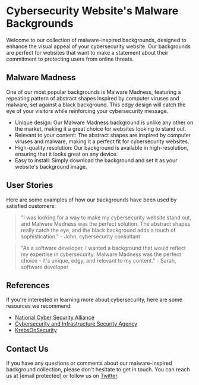 <!--font:Inter-->

# Cybersecurity Website's Malware Backgrounds

Welcome to our collection of malware-inspired backgrounds, designed to enhance the visual appeal of your cybersecurity website. Our backgrounds are perfect for websites that want to make a statement about their commitment to protecting users from online threats.

## Malware Madness

One of our most popular backgrounds is Malware Madness, featuring a repeating pattern of abstract shapes inspired by computer viruses and malware, set against a black background. This edgy design will catch the eye of your visitors while reinforcing your cybersecurity message.

- Unique design: Our Malware Madness background is unlike any other on the market, making it a great choice for websites looking to stand out.
- Relevant to your content: The abstract shapes are inspired by computer viruses and malware, making it a perfect fit for cybersecurity websites.
- High-quality resolution: Our background is available in high-resolution, ensuring that it looks great on any device.
- Easy to install: Simply download the background and set it as your website's background image.

## User Stories

Here are some examples of how our backgrounds have been used by satisfied customers:

> "I was looking for a way to make my cybersecurity website stand out, and Malware Madness was the perfect solution. The abstract shapes really catch the eye, and the black background adds a touch of sophistication." - John, cybersecurity consultant

> "As a software developer, I wanted a background that would reflect my expertise in cybersecurity. Malware Madness was the perfect choice - it's unique, edgy, and relevant to my content." - Sarah, software developer

## References

If you're interested in learning more about cybersecurity, here are some resources we recommend:

- [National Cyber Security Alliance](#)
- [Cybersecurity and Infrastructure Security Agency](#)
- [KrebsOnSecurity](#)

## Contact Us

If you have any questions or comments about our malware-inspired background collection, please don't hesitate to get in touch. You can reach us at [email protected] or follow us on [Twitter](#).

<!--

Write me content for website with wallpaper which alt text is:

"A wallpaper with a repeating pattern of abstract shapes inspired by computer viruses and malware, set against a black background."

The name/title of the page should not be 1:1 copy of the alt text but rather a real content of the website which is using this wallpaper.

- Use markdown format 
- Start with heading
- Heading should be short and concise
- The content should look like a real website 
- The website should not be about the wallpaper, wallpaper is just a related background
- Heading should be contain work "wallpaper" or "background"
- Include real sections like references, contact, user stories, etc. use things relevant to the page purpose.
- Feel free to use structure like headings, bullets, numbering, blockquotes, paragraphs, horizontal lines, etc.
- You can use formatting like bold or _italic_
- You can include UTF-8 emojis
- Links should be only #hash anchors (and you can refer to the document itself)
- Do not include images


---


# Malware Madness: A Bold Background for Your Cybersecurity Website

Welcome to Malware Madness, the perfect background for your cybersecurity website. Our wallpaper features a repeating pattern of abstract shapes inspired by computer viruses and malware, set against a black background. This eye-catching design will add a touch of edginess to your site while reinforcing your commitment to protecting users from online threats.

## Why Choose Malware Madness?

- Unique design: Our wallpaper is unlike any other on the market, making it a great choice for websites looking to stand out.
- Relevant to your content: The abstract shapes are inspired by computer viruses and malware, making it a perfect fit for cybersecurity websites.
- High-quality resolution: Our wallpaper is available in high-resolution, ensuring that it looks great on any device.
- Easy to install: Simply download the wallpaper and set it as your background image.

## User Stories

Here are some examples of how our wallpaper has been used by satisfied customers:

> "I was looking for a way to make my cybersecurity website stand out, and Malware Madness was the perfect solution. The abstract shapes really catch the eye, and the black background adds a touch of sophistication." - John, cybersecurity consultant

> "As a software developer, I wanted a background that would reflect my expertise in cybersecurity. Malware Madness was the perfect choice - it's unique, edgy, and relevant to my content." - Sarah, software developer

## References

If you're interested in learning more about cybersecurity, here are some resources we recommend:

- [National Cyber Security Alliance](#)
- [Cybersecurity and Infrastructure Security Agency](#)
- [KrebsOnSecurity](#)

## Contact Us

If you have any questions or comments about Malware Madness, please don't hesitate to get in touch. You can reach us at [email protected] or follow us on [Twitter](#).


---


Heading is too long, rewrite whole content.


---


# Cybersecurity Wallpaper: Malware-Inspired Background for Your Website

Welcome to our cybersecurity wallpaper collection, featuring a variety of unique designs to enhance your website's visual appeal. Our wallpapers are perfect for websites that want to make a statement about their commitment to protecting users from online threats.

## Malware Madness

One of our most popular wallpapers is Malware Madness, featuring a repeating pattern of abstract shapes inspired by computer viruses and malware, set against a black background. This edgy design will catch the eye of your visitors while reinforcing your cybersecurity message.

- Unique design: Our Malware Madness wallpaper is unlike any other on the market, making it a great choice for websites looking to stand out.
- Relevant to your content: The abstract shapes are inspired by computer viruses and malware, making it a perfect fit for cybersecurity websites.
- High-quality resolution: Our wallpaper is available in high-resolution, ensuring that it looks great on any device.
- Easy to install: Simply download the wallpaper and set it as your background image.

## User Stories

Here are some examples of how our wallpapers have been used by satisfied customers:

> "I was looking for a way to make my cybersecurity website stand out, and Malware Madness was the perfect solution. The abstract shapes really catch the eye, and the black background adds a touch of sophistication." - John, cybersecurity consultant

> "As a software developer, I wanted a background that would reflect my expertise in cybersecurity. Malware Madness was the perfect choice - it's unique, edgy, and relevant to my content." - Sarah, software developer

## References

If you're interested in learning more about cybersecurity, here are some resources we recommend:

- [National Cyber Security Alliance](#)
- [Cybersecurity and Infrastructure Security Agency](#)
- [KrebsOnSecurity](#)

## Contact Us

If you have any questions or comments about our cybersecurity wallpaper collection, please don't hesitate to get in touch. You can reach us at [email protected] or follow us on [Twitter](#).


---


Heading should not include word "wallpaper". The website should not be about the wallpaper itself, wallpaper is just a related background, rewrite whole content.


---


# Cybersecurity Background: Malware-Inspired Design for Your Website

Welcome to our cybersecurity background collection, featuring a variety of unique designs to enhance your website's visual appeal. Our backgrounds are perfect for websites that want to make a statement about their commitment to protecting users from online threats.

## Malware Madness

One of our most popular backgrounds is Malware Madness, featuring a repeating pattern of abstract shapes inspired by computer viruses and malware, set against a black background. This edgy design will catch the eye of your visitors while reinforcing your cybersecurity message.

- Unique design: Our Malware Madness background is unlike any other on the market, making it a great choice for websites looking to stand out.
- Relevant to your content: The abstract shapes are inspired by computer viruses and malware, making it a perfect fit for cybersecurity websites.
- High-quality resolution: Our background is available in high-resolution, ensuring that it looks great on any device.
- Easy to install: Simply download the background and set it as your website's background image.

## User Stories

Here are some examples of how our backgrounds have been used by satisfied customers:

> "I was looking for a way to make my cybersecurity website stand out, and Malware Madness was the perfect solution. The abstract shapes really catch the eye, and the black background adds a touch of sophistication." - John, cybersecurity consultant

> "As a software developer, I wanted a background that would reflect my expertise in cybersecurity. Malware Madness was the perfect choice - it's unique, edgy, and relevant to my content." - Sarah, software developer

## References

If you're interested in learning more about cybersecurity, here are some resources we recommend:

- [National Cyber Security Alliance](#)
- [Cybersecurity and Infrastructure Security Agency](#)
- [KrebsOnSecurity](#)

## Contact Us

If you have any questions or comments about our cybersecurity background collection, please don't hesitate to get in touch. You can reach us at [email protected] or follow us on [Twitter](#).


---


Heading is too long, rewrite whole content.


---


# Malware-Inspired Backgrounds for Your Cybersecurity Website

Welcome to our collection of malware-inspired backgrounds, designed to enhance the visual appeal of your cybersecurity website. Our backgrounds are perfect for websites that want to make a statement about their commitment to protecting users from online threats.

## Malware Madness

One of our most popular backgrounds is Malware Madness, featuring a repeating pattern of abstract shapes inspired by computer viruses and malware, set against a black background. This edgy design will catch the eye of your visitors while reinforcing your cybersecurity message.

- Unique design: Our Malware Madness background is unlike any other on the market, making it a great choice for websites looking to stand out.
- Relevant to your content: The abstract shapes are inspired by computer viruses and malware, making it a perfect fit for cybersecurity websites.
- High-quality resolution: Our background is available in high-resolution, ensuring that it looks great on any device.
- Easy to install: Simply download the background and set it as your website's background image.

## User Stories

Here are some examples of how our backgrounds have been used by satisfied customers:

> "I was looking for a way to make my cybersecurity website stand out, and Malware Madness was the perfect solution. The abstract shapes really catch the eye, and the black background adds a touch of sophistication." - John, cybersecurity consultant

> "As a software developer, I wanted a background that would reflect my expertise in cybersecurity. Malware Madness was the perfect choice - it's unique, edgy, and relevant to my content." - Sarah, software developer

## References

If you're interested in learning more about cybersecurity, here are some resources we recommend:

- [National Cyber Security Alliance](#)
- [Cybersecurity and Infrastructure Security Agency](#)
- [KrebsOnSecurity](#)

## Contact Us

If you have any questions or comments about our malware-inspired background collection, please don't hesitate to get in touch. You can reach us at [email protected] or follow us on [Twitter](#).


---


Write me a Google font which is best fitting for the website.

Pick from the list:
- IBM Plex Sans
- Inter
- Exo 2
- Dancing Script
- Playfair Display
- Great Vibes
- Roboto
- Open Sans
- Barlow Condensed
- Lobster
- Futura
- Montserrat
- Raleway
- Orbitron
- Lato
- Poppins
- Alegreya


Write just the font name nothing else.


---


Inter

-->
